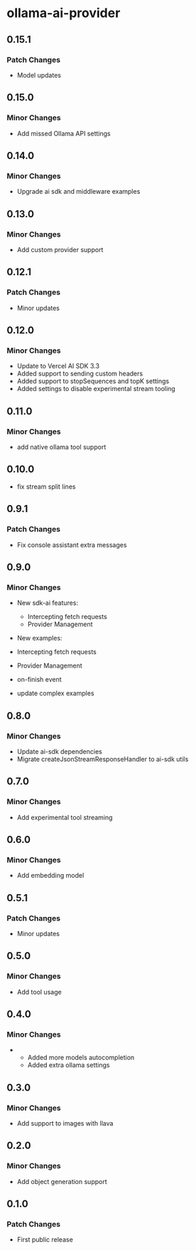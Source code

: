 # ollama-ai-provider

## 0.15.1

### Patch Changes

- Model updates

## 0.15.0

### Minor Changes

- Add missed Ollama API settings

## 0.14.0

### Minor Changes

- Upgrade ai sdk and middleware examples

## 0.13.0

### Minor Changes

- Add custom provider support

## 0.12.1

### Patch Changes

- Minor updates

## 0.12.0

### Minor Changes

- Update to Vercel AI SDK 3.3
- Added support to sending custom headers
- Added support to stopSequences and topK settings
- Added settings to disable experimental stream tooling

## 0.11.0

### Minor Changes

- add native ollama tool support

## 0.10.0

- fix stream split lines

## 0.9.1

### Patch Changes

- Fix console assistant extra messages

## 0.9.0

### Minor Changes

- New sdk-ai features:

  - Intercepting fetch requests
  - Provider Management

- New examples:

- Intercepting fetch requests
- Provider Management
- on-finish event
- update complex examples

## 0.8.0

### Minor Changes

- Update ai-sdk dependencies
- Migrate createJsonStreamResponseHandler to ai-sdk utils

## 0.7.0

### Minor Changes

- Add experimental tool streaming

## 0.6.0

### Minor Changes

- Add embedding model

## 0.5.1

### Patch Changes

- Minor updates

## 0.5.0

### Minor Changes

- Add tool usage

## 0.4.0

### Minor Changes

- - Added more models autocompletion
  - Added extra ollama settings

## 0.3.0

### Minor Changes

- Add support to images with llava

## 0.2.0

### Minor Changes

- Add object generation support

## 0.1.0

### Patch Changes

- First public release
